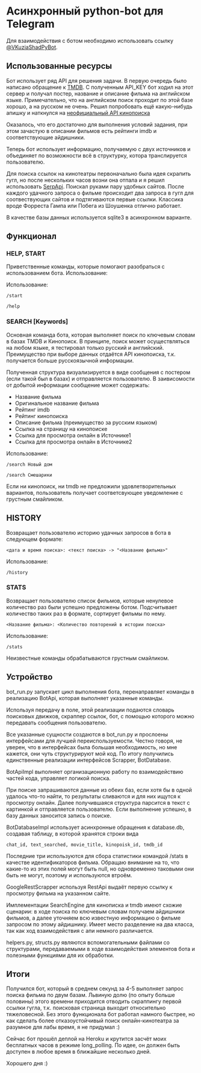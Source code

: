 # Асинхронный python-bot для Telegram

Для взаимодействия с ботом необходимо использовать ссылку [@VKuziaShadPyBot](https://t.me/VKuziaShadPyBot).

## Использованные ресурсы

Бот использует ряд API для решения задачи. В первую очередь было написано обращение
к [TMDB](https://developers.themoviedb.org/3). С полученным API_KEY бот ходил на этот сервер и получал постер, название
и описание фильма на английском языке. Примечательно, что на английском поиск проходит по этой базе хорошо, а на русском
не очень. Решил попробовать ещё какую-нибудь апишку и наткнулся
на [неофициальный API кинопоиска](https://kinopoiskapiunofficial.tech/)

Оказалось, что его достаточно для выполнения условий задания, при этом зачастую в описании фильмов есть рейтинги imdb и
соответствующие айдишники.

Теперь бот использует информацию, получаемую с двух источников и объединяет по возможности всё в структурку, котора
транслируется пользователю.

Для поиска ссылок на кинотеатры первоначально была идея скрапить гугл, но после нескольких часов возни она отпала и я
решил использовать [SerpApi](https://serpapi.com/). Поискал руками пару удобных сайтов. После каждого удачного запроса о
фильме происходит два запроса в гугл для соотвествующих сайтов и подтягиваются первые ссылки. Классика вроде Форреста
Гампа или Побега из Шоушенка отлично работает.

В качестве базы данных используется sqlite3 в асинхронном варианте.

## Функционал

### HELP, START

Приветственные команды, которые помогают разобраться с использованием бота. Использование:

Использование:

```
/start
```

```
/help
```

### SEARCH [Keywords]

Основная команда бота, которая выполняет поиск по ключевым словам в базах TMDB и Кинопоиск. В принципе, поиск может
осуществляться на любом языке, я тестировал только русский и английский. Преимущество при выборе данных отдаётся API
кинопоиска, т.к. получается больше русскоязычной информации.

Полученная структура визуализируется в виде сообщения с постером (если такой был в базах) и отправляется пользователю. В
заивисомости от добытой информации сообщение может содержать:

* Название фильма
* Оригинальное название фильма
* Рейтинг imdb
* Рейтинг кинопоиска
* Описание фильма (преимущество за русским языком)
* Ссылка на страницу на кинопоиске
* Ссылка для просмотра онлайн в Источнике1
* Ссылка для просмотра онлайн в Источнике2

Использование:

```
/search Новый дом
```

```
/search Смешарики
```

Если ни кинопоиск, ни tmdb не предложили удовлетворительных вариантов, пользователь получает соответсвующее уведомление
с грустным смайликом.

## HISTORY

Возвращает пользователю историю удачных запросов в бота в следующем формате:

```
<дата и время поиска>: <текст поиска> -> "<Название фильма>"
```

Использование:

```
/history
```

### STATS

Возвращает пользователю список фильмов, которые ненулевое количество раз были успешно предложены ботом. Подсчитывает
количество таких раз в формате, сортирует фильмы по нему.

```
<Название фильма>: <Количество повторений в истории поиска>
```

Использование:

```
/stats
```

Неизвестные команды обрабатываются грустным смайликом.

## Устройство

bot_run.py запускает цикл выполнения бота, перенаправляет команды в реализацию BotApi, которая выполняет указанные
команды.

Используя передачу в поле, этой реализации подаются словарь поисковых движков, скраппер ссылок, бот, с помощью которого
можно передавать сообщения пользователю.

Все указанные сущности создаются в bot_run.py и прослоены интерфейсами для лучшей переиспользуемости. Честно говоря, не
уверен, что в интерфейсах была большая необходимость, но мне кажется, они чуть структурируют мой код. По итогу
получились единственные реализации интерфейсов Scrapper, BotDatabase.

BotApiImpl выполняет организационную работу по взаимодействию частей кода, управляет логикой поиска.

При поиске запрашиваются данные из обеих баз, если хотя бы в одной удалось что-то найти, то результаты сливаются и для
них ищутся к просмотру онлайн. Далее получившаяся структура парсится в текст с картинкой и отправляется пользователю.
Если выполнение успешно, в базу данных заносится запись о поиске.

BotDatabaseImpl использует асинхронные обращения к database.db, создавая таблицу, в которой хранятся строки вида

```
chat_id, text_searched, movie_title, kinopoisk_id, tmdb_id
```

Последние три используются для сбора статистики командой /stats в качестве идентификаторов фильма. Обращаю внимание на
то, что какие-то из этих полей могут быть null, но одновременно таковыми они быть не могут, поэтому и используются
втроём.

GoogleRestScrapper  используя RestApi выдаёт первую ссылку к просмотру фильма на указанном сайте.

Имплементации SearchEngine для кинописка и tmdb имеют схожие сценарии: в ходе поиска по ключевым словам получаем айдишники фильмов, а далее уточняем всю известную информацию о фильме запросом по этому айдишнику.
Имеет место разделение на два класса, так как ход взаимодействия с апи немного различается.

helpers.py, structs.py являются вспомогательными файлами со структурами, передаваемыми в ходе взаимодействия элементов бота и полезными функциями для их обработки.

## Итоги

Получился бот, который в среднем секунд за 4-5 выполняет запрос поиска фильма по двум базам. Львиную долю (по опыту больше половины) этого времени приходится отводить скраппингу первой ссылки гугла, т.к. поисковая страница выходит относительно тяжеловесной.
Без этого функционала бот работал намного быстрее, но как сделать более отказоустойчивый поиск онлайн-кинотеатра за разумное для лабы время, я не придумал :)

Сейчас бот прошёл деплой на Heroku и крутится засчёт моих бесплатных часов в режиме long_polling. По идее, он должен быть доступен в любое время в ближайшие несколько дней.

Хорошего дня :)
###